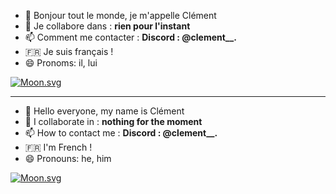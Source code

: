 - 👋 Bonjour tout le monde, je m'appelle Clément
- 💞️ Je collabore dans : **rien pour l'instant**
- 📫 Comment me contacter : **Discord : @clement__.**
- 🇫🇷 Je suis français !
- 😄 Pronoms: il, lui

[![Moon.svg](https://dday-widget.minung.dev/widget?text=Mon%20Anniversaire%20!&date=2024-12-09&startDate=2023-01-01&theme=theme3)](https://dday-widget.minung.dev)
 _______________________________________________________
- 👋 Hello everyone, my name is Clément 
- 💞️ I collaborate in : **nothing for the moment**
- 📫 How to contact me : **Discord : @clement__.**
- 🇫🇷 I'm French ! 
- 😄 Pronouns: he, him


[![Moon.svg](https://dday-widget.minung.dev/widget?text=My%20Birthday%20!%20&date=2024-12-09&startDate=2023-01-01&theme=theme3)](https://dday-widget.minung.dev)
